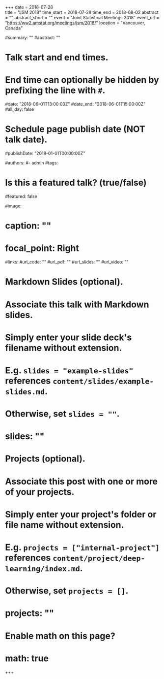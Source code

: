 +++ 
date = 2018-07-28  
title = "JSM 2018" 
time_start = 2018-07-28 
time_end = 2018-08-02
abstract = "" 
abstract_short = "" 
event = "Joint Statistical Meetings 2018" 
event_url = "https://ww2.amstat.org/meetings/jsm/2018/" 
location = "Vancouver, Canada"

#summary: ""
#abstract: ""

# Talk start and end times.
#   End time can optionally be hidden by prefixing the line with `#`.
#date: "2018-06-01T13:00:00Z"
#date_end: "2018-06-01T15:00:00Z"
#all_day: false

# Schedule page publish date (NOT talk date).
#publishDate: "2018-01-01T00:00:00Z"

#authors: 
#- admin
#tags: 

# Is this a featured talk? (true/false)
#featured: false

#image:
#  caption: ""
#  focal_point: Right

#links:
#url_code: ""
#url_pdf: ""
#url_slides: ""
#url_video: ""

# Markdown Slides (optional).
#   Associate this talk with Markdown slides.
#   Simply enter your slide deck's filename without extension.
#   E.g. `slides = "example-slides"` references `content/slides/example-slides.md`.
#   Otherwise, set `slides = ""`.
# slides: ""

# Projects (optional).
#   Associate this post with one or more of your projects.
#   Simply enter your project's folder or file name without extension.
#   E.g. `projects = ["internal-project"]` references `content/project/deep-learning/index.md`.
#   Otherwise, set `projects = []`.
# projects: ""

# Enable math on this page?
# math: true
+++
